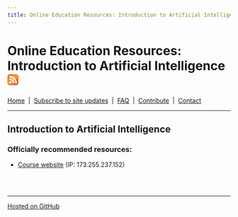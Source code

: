 ```yaml
---
title: Online Education Resources: Introduction to Artificial Intelligence
---
```


# Online Education Resources: Introduction to Artificial Intelligence<a href=""><img src="https://github.com/amberj/online-edu-resources/raw/gh-pages/feed-icon.png" alt="RSS Feed" /></a>
[Home](http://amberj.github.com/online-edu-resources/ "Online Educational Resources: Home") &nbsp;|&nbsp; [Subscribe to site updates](http://amberj.github.com/online-edu-resources/subscribe.html "Online Educational Resources: Subscribe to site updates") &nbsp;|&nbsp; [FAQ](http://amberj.github.com/online-edu-resources/faq.html "Online Educational Resources: FAQ") &nbsp;|&nbsp; [Contribute](http://amberj.github.com/online-edu-resources/contribute.html "Online Educational Reqources: Contribute") &nbsp;|&nbsp; [Contact](http://amberj.github.com/online-edu-resources/contact.html "Online Educational Resources: Contact")<br />

<hr />

## Introduction to Artificial Intelligence
### Officially recommended resources:
* [Course website](https://www.ai-class.com/) (IP: 173.255.237.152)


<br /><br />
<hr />

[Hosted on GitHub](https://github.com/amberj/online-edu-resources "online-edu-resources on GitHub")
